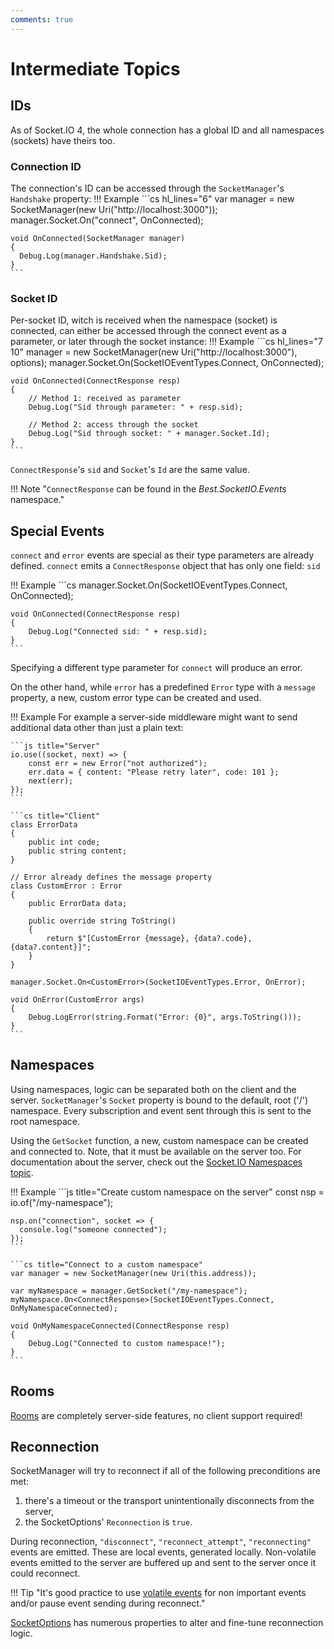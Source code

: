 ```yaml
---
comments: true
---
```


# Intermediate Topics

## IDs

As of Socket.IO 4, the whole connection has a global ID and all namespaces (sockets) have theirs too.

### Connection ID

The connection's ID can be accessed through the `SocketManager`'s `Handshake` property:
!!! Example
    ```cs hl_lines="6"
    var manager = new SocketManager(new Uri("http://localhost:3000"));
    manager.Socket.On("connect", OnConnected);

    void OnConnected(SocketManager manager)
    {
      Debug.Log(manager.Handshake.Sid);
    }
    ```

### Socket ID

Per-socket ID, witch is received when the namespace (socket) is connected, can either be accessed through the connect event as a parameter, or later through the socket instance:
!!! Example
    ```cs hl_lines="7 10"
    manager = new SocketManager(new Uri("http://localhost:3000"), options);
    manager.Socket.On<ConnectResponse>(SocketIOEventTypes.Connect, OnConnected);

    void OnConnected(ConnectResponse resp)
    {
        // Method 1: received as parameter
        Debug.Log("Sid through parameter: " + resp.sid);

        // Method 2: access through the socket
        Debug.Log("Sid through socket: " + manager.Socket.Id);
    }
    ```

`ConnectResponse`'s `sid` and `Socket`'s `Id` are the same value.

!!! Note "`ConnectResponse` can be found in the *Best.SocketIO.Events* namespace."

## Special Events

`connect` and `error` events are special as their type parameters are already defined. `connect` emits a `ConnectResponse` object that has only one field: `sid`

!!! Example
    ```cs
    manager.Socket.On<ConnectResponse>(SocketIOEventTypes.Connect, OnConnected);

    void OnConnected(ConnectResponse resp)
    {
	    Debug.Log("Connected sid: " + resp.sid);
    }
    ```

Specifying a different type parameter for `connect` will produce an error.

On the other hand, while `error` has a predefined `Error` type with a `message` property, a new, custom error type can be created and used.

!!! Example
    For example a server-side middleware might want to send additional data other than just a plain text:

    ```js title="Server"
    io.use((socket, next) => {
        const err = new Error("not authorized");
        err.data = { content: "Please retry later", code: 101 };
        next(err);
    });
    ```

    ```cs title="Client"
    class ErrorData
    {
        public int code;
        public string content;
    }

    // Error already defines the message property
    class CustomError : Error
    {
        public ErrorData data;

        public override string ToString()
        {
            return $"[CustomError {message}, {data?.code}, {data?.content}]";
        }
    }

    manager.Socket.On<CustomError>(SocketIOEventTypes.Error, OnError);

    void OnError(CustomError args)
    {
        Debug.LogError(string.Format("Error: {0}", args.ToString()));
    }
    ```

## Namespaces

Using namespaces, logic can be separated both on the client and the server.
`SocketManager`'s `Socket` property is bound to the default, root ('/') namespace. Every subscription and event sent through this is sent to the root namespace. 

Using the `GetSocket` function, a new, custom namespace can be created and connected to. Note, that it must be available on the server too. 
For documentation about the server, check out the [Socket.IO Namespaces topic](https://socket.io/docs/v4/namespaces/).

!!! Example
    ```js title="Create custom namespace on the server"
    const nsp = io.of("/my-namespace");

    nsp.on("connection", socket => {
      console.log("someone connected");
    });
    ```

    ```cs title="Connect to a custom namespace"
    var manager = new SocketManager(new Uri(this.address));

    var myNamespace = manager.GetSocket("/my-namespace");
    myNamespace.On<ConnectResponse>(SocketIOEventTypes.Connect, OnMyNamespaceConnected);

    void OnMyNamespaceConnected(ConnectResponse resp)
    {
        Debug.Log("Connected to custom namespace!");
    }
    ```

## Rooms

[Rooms](https://socket.io/docs/v4/rooms/) are completely server-side features, no client support required!

## Reconnection

SocketManager will try to reconnect if all of the following preconditions are met:
1. there's a timeout or the transport unintentionally disconnects from the server, 
1. the SocketOptions' `Reconnection` is `true`.

During reconnection, `"disconnect"`, `"reconnect_attempt"`, `"reconnecting"` events are emitted. These are local events, generated locally.
Non-volatile events emitted to the server are buffered up and sent to the server once it could reconnect. 

!!! Tip "It's good practice to use [volatile events](../getting-started/sending.md#volatile-events) for non important events and/or pause event sending during reconnect."

[SocketOptions](socketoptions.md) has numerous properties to alter and fine-tune reconnection logic.
